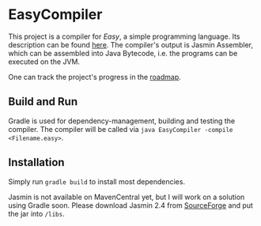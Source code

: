 # EasyCompiler
This project is a compiler for _Easy_, a simple programming language.
Its description can be found [here](/docs/EasyLanguage.md).
The compiler's output is Jasmin Assembler, which can be assembled into Java Bytecode, i.e. the programs can be executed on the JVM.

One can track the project's progress in the [roadmap](/docs/Roadmap.md).

## Build and Run
Gradle is used for dependency-management, building and testing the compiler.
The compiler will be called via `java EasyCompiler -compile <Filename.easy>`.

## Installation
Simply run `gradle build` to install most dependencies.

Jasmin is not available on MavenCentral yet, but I will work on a solution using Gradle soon.
Please download Jasmin 2.4 from [SourceForge](https://sourceforge.net/projects/jasmin/files/jasmin/jasmin-2.4/) and put the jar into `/libs`.